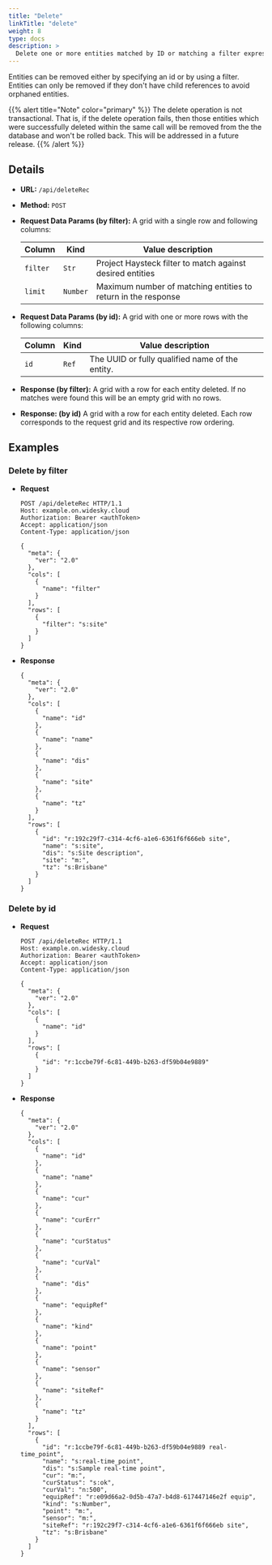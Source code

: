 ```yaml
---
title: "Delete"
linkTitle: "delete"
weight: 8
type: docs
description: >
  Delete one or more entities matched by ID or matching a filter expression.
---
```


Entities can be removed either by specifying an id or by using a filter. Entities can only be removed if they don't have child references to avoid orphaned entities.


{{% alert title="Note"  color="primary" %}}
The delete operation is not transactional. That is, if the delete operation fails, then those entities which were successfully deleted within the same call will be removed from the the database and won't be rolled back. This will be addressed in a future release.
{{% /alert %}}



## Details

- **URL:** `/api/deleteRec`

- **Method:** `POST`

- **Request Data Params (by filter):** A grid with a single row and following columns:

  |Column|Kind|Value description|
  |------|----|-----------|
  |`filter`|`Str`|Project Haysteck filter to match against desired entities|
  |`limit`|`Number`|Maximum number of matching entities to return in the response|

- **Request Data Params (by id):** A grid with one or more rows with the following columns:

  |Column|Kind|Value description|
  |------|----|-----------|
  |`id`|`Ref`|The UUID or fully qualified name of the entity.|

- **Response (by filter):** A grid with a row for each entity deleted. If no matches were found this will be an empty grid with no rows.

- **Response: (by id)** A grid with a row for each entity deleted. Each row corresponds to the request grid and its respective row ordering.

## Examples

### Delete by filter

- **Request**
  ```
  POST /api/deleteRec HTTP/1.1
  Host: example.on.widesky.cloud
  Authorization: Bearer <authToken>
  Accept: application/json
  Content-Type: application/json

  {
    "meta": {
      "ver": "2.0"
    },
    "cols": [
      {
        "name": "filter"
      }
    ],
    "rows": [
      {
        "filter": "s:site"
      }
    ]
  }
  ```
- **Response**
  ```
  {
    "meta": {
      "ver": "2.0"
    },
    "cols": [
      {
        "name": "id"
      },
      {
        "name": "name"
      },
      {
        "name": "dis"
      },
      {
        "name": "site"
      },
      {
        "name": "tz"
      }
    ],
    "rows": [
      {
        "id": "r:192c29f7-c314-4cf6-a1e6-6361f6f666eb site",
        "name": "s:site",
        "dis": "s:Site description",
        "site": "m:",
        "tz": "s:Brisbane"
      }
    ]
  }
  ```


### Delete by id
- **Request**
  ```
  POST /api/deleteRec HTTP/1.1
  Host: example.on.widesky.cloud
  Authorization: Bearer <authToken>
  Accept: application/json
  Content-Type: application/json

  {
    "meta": {
      "ver": "2.0"
    },
    "cols": [
      {
        "name": "id"
      }
    ],
    "rows": [
      {
        "id": "r:1ccbe79f-6c81-449b-b263-df59b04e9889"
      }
    ]
  }
  ```
- **Response**
  ```
  {
    "meta": {
      "ver": "2.0"
    },
    "cols": [
      {
        "name": "id"
      },
      {
        "name": "name"
      },
      {
        "name": "cur"
      },
      {
        "name": "curErr"
      },
      {
        "name": "curStatus"
      },
      {
        "name": "curVal"
      },
      {
        "name": "dis"
      },
      {
        "name": "equipRef"
      },
      {
        "name": "kind"
      },
      {
        "name": "point"
      },
      {
        "name": "sensor"
      },
      {
        "name": "siteRef"
      },
      {
        "name": "tz"
      }
    ],
    "rows": [
      {
        "id": "r:1ccbe79f-6c81-449b-b263-df59b04e9889 real-time_point",
        "name": "s:real-time_point",
        "dis": "s:Sample real-time point",
        "cur": "m:",
        "curStatus": "s:ok",
        "curVal": "n:500",
        "equipRef": "r:e09d66a2-0d5b-47a7-b4d8-617447146e2f equip",
        "kind": "s:Number",
        "point": "m:",
        "sensor": "m:",
        "siteRef": "r:192c29f7-c314-4cf6-a1e6-6361f6f666eb site",
        "tz": "s:Brisbane"
      }
    ]
  }
  ```

